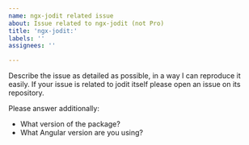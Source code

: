 ```yaml
---
name: ngx-jodit related issue
about: Issue related to ngx-jodit (not Pro)
title: 'ngx-jodit:'
labels: ''
assignees: ''

---
```


Describe the issue as detailed as possible, in a way I can reproduce it easily. If your issue is related to jodit itself please open an issue on its repository.

Please answer additionally:

- What version of the package?
- What Angular version are you using?
